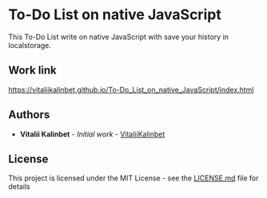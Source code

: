 # To-Do List on native JavaScript
This To-Do List write on native JavaScript with save your history in localstorage.

## Work link

https://vitaliikalinbet.github.io/To-Do_List_on_native_JavaScript/index.html

## Authors

* **Vitalii Kalinbet** - *Initial work* - [VitaliiKalinbet](https://github.com/VitaliiKalinbet)

## License

This project is licensed under the MIT License - see the [LICENSE.md](LICENSE.md) file for details
